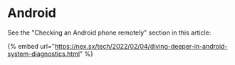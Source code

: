 # Android

See the "Checking an Android phone remotely" section in this article:

{% embed url="https://nex.sx/tech/2022/02/04/diving-deeper-in-android-system-diagnostics.html" %}
